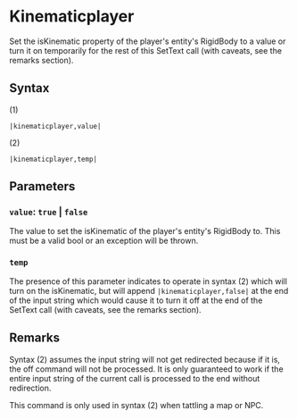 # Kinematicplayer

Set the isKinematic property of the player's entity's RigidBody to a value or turn it on temporarily for the rest of this SetText call (with caveats, see the remarks section).

## Syntax

(1)

````
|kinematicplayer,value|
````

(2)

````
|kinematicplayer,temp|
````

## Parameters

### `value`: `true` | `false`

The value to set the isKinematic of the player's entity's RigidBody to. This must be a valid bool or an exception will be thrown.

### `temp`

The presence of this parameter indicates to operate in syntax (2) which will turn on the isKinematic, but will append `|kinematicplayer,false|` at the end of the input string which would cause it to turn it off at the end of the SetText call (with caveats, see the remarks section).

## Remarks

Syntax (2) assumes the input string will not get redirected because if it is, the off command will not be processed. It is only guaranteed to work if the entire input string of the current call is processed to the end without redirection.

This command is only used in syntax (2) when tattling a map or NPC.
